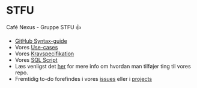 # STFU
Café Nexus - Gruppe STFU :+1: 

- [GitHub Syntax-guide](https://help.github.com/articles/basic-writing-and-formatting-syntax)
- Vores [Use-cases](https://github.com/Pewtro/STFU-new/blob/master/ProjectManagement/USE_CASES.md) 
- Vores [Kravspecifikation](https://github.com/Pewtro/STFU-new/blob/master/ProjectManagement/KRAVSPEC.md) 
- Vores [SQL Script](https://github.com/Distribuerede-Systemer-2017/STFU-new/blob/master/src/main/java/server/providers/sql.sql)
- Læs venligst det [her](https://github.com/Pewtro/STFU-new/blob/master/ProjectManagement/CONTRIBUTING.md) for mere info om hvordan man tilføjer ting til vores repo.
- Fremtidig to-do forefindes i vores [issues](https://github.com/Distribuerede-Systemer-2017/STFU-new/issues) eller i [projects](https://github.com/Distribuerede-Systemer-2017/STFU-new/projects)
